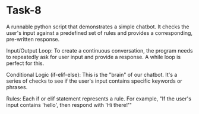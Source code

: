 # Task-8
A runnable python script that demonstrates a simple chatbot.
It checks the user's input against a predefined set of rules and provides a corresponding, pre-written response.

Input/Output Loop: To create a continuous conversation, the program needs to repeatedly ask for user input and provide a response. A while loop is perfect for this.

Conditional Logic (if-elif-else): This is the "brain" of our chatbot. It's a series of checks to see if the user's input contains specific keywords or phrases.

Rules: Each if or elif statement represents a rule. For example, "If the user's input contains 'hello', then respond with 'Hi there!'"
